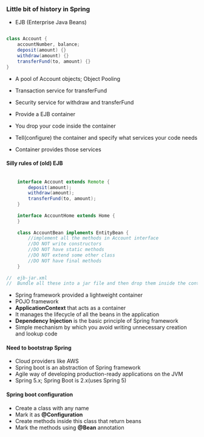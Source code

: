 ### Little bit of history in Spring

* EJB (Enterprise Java Beans)

``` java

class Account {
	accountNumber, balance;
	deposit(amount) {}
	withdraw(amount) {}
	transferFund(to, amount) {}
}

```

* A pool of Account objects; Object Pooling
* Transaction service for transferFund
* Security service for withdraw and transferFund

* Provide a EJB container
* You drop your code inside the container
* Tell(configure) the container and specify what services your code needs
* Container provides those services

#### Silly rules of (old) EJB

``` java
	
	interface Account extends Remote {
		deposit(amount);
		withdraw(amount);
		transferFund(to, amount);
	}
	
	interface AccountHome extends Home {
	}
	
	class AccountBean implements EntityBean {
		//implement all the methods in Account interface
		//DO NOT write constructors
		//DO NOT have static methods
		//DO NOT extend some other class
		//DO NOT have final methods
	}
	
//	ejb-jar.xml
//  Bundle all these into a jar file and then drop them inside the container

```

* Spring framework provided a lightweight container
* POJO framework
* __ApplicationContext__ that acts as a container
* It manages the lifecycle of all the beans in the application
* __Dependency Injection__ is the basic principle of Spring framework
* Simple mechanism by which you avoid writing unnecessary creation and lookup code


#### Need to bootstrap Spring


* Cloud providers like AWS
* Spring boot is an abstraction of Spring framework
* Agile way of developing production-ready applications on the JVM
* Spring 5.x; Spring Boot is 2.x(uses Spring 5)


#### Spring boot configuration

* Create a class with any name
* Mark it as __@Configuration__
* Create methods inside this class that return beans
* Mark the methods using __@Bean__ annotation









